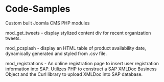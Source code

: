 Code-Samples
============
Custom built Joomla CMS PHP modules

mod_get_tweets - display stylized content div for recent organization tweets.

mod_pcsplash - display an HTML table of product availability date, dynamically generated and styled from .csv file.

mod_registrations - An online registration page to insert user registration information into SAP. Utilizes PHP to construct a SAP XMLDoc Business Object and the Curl library to upload XMLDoc into SAP database.
